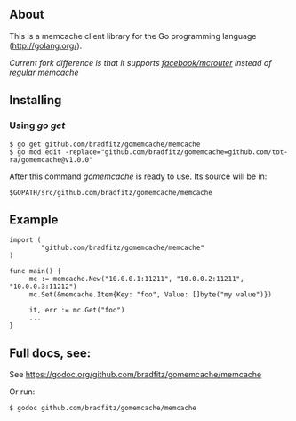 ## About

This is a memcache client library for the Go programming language
(http://golang.org/).

*Current fork difference is that it supports [facebook/mcrouter](https://github.com/facebook/mcrouter) instead of regular memcache*

## Installing

### Using *go get*

    $ go get github.com/bradfitz/gomemcache/memcache
    $ go mod edit -replace="github.com/bradfitz/gomemcache=github.com/tot-ra/gomemcache@v1.0.0"

After this command *gomemcache* is ready to use. Its source will be in:

    $GOPATH/src/github.com/bradfitz/gomemcache/memcache

## Example

    import (
            "github.com/bradfitz/gomemcache/memcache"
    )

    func main() {
         mc := memcache.New("10.0.0.1:11211", "10.0.0.2:11211", "10.0.0.3:11212")
         mc.Set(&memcache.Item{Key: "foo", Value: []byte("my value")})

         it, err := mc.Get("foo")
         ...
    }

## Full docs, see:

See https://godoc.org/github.com/bradfitz/gomemcache/memcache

Or run:

    $ godoc github.com/bradfitz/gomemcache/memcache

